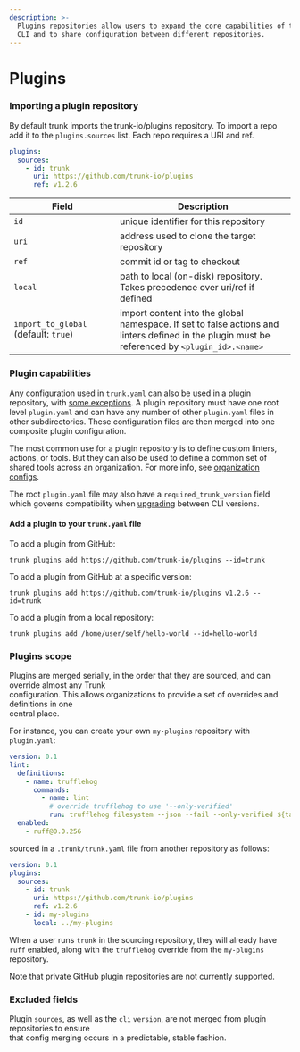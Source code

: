 ```yaml
---
description: >-
  Plugins repositories allow users to expand the core capabilities of the Trunk
  CLI and to share configuration between different repositories.
---
```


# Plugins

### Importing a plugin repository

By default trunk imports the trunk-io/plugins repository. To import a repo add it to the `plugins.sources` list. Each repo requires a URI and ref.

```yaml
plugins:
  sources:
    - id: trunk
      uri: https://github.com/trunk-io/plugins
      ref: v1.2.6
```

<table><thead><tr><th width="174">Field</th><th>Description</th></tr></thead><tbody><tr><td><code>id</code></td><td>unique identifier for this repository</td></tr><tr><td><code>uri</code></td><td>address used to clone the target repository</td></tr><tr><td><code>ref</code></td><td>commit id or tag to checkout</td></tr><tr><td><code>local</code></td><td>path to local (on-disk) repository. Takes precedence over uri/ref if defined</td></tr><tr><td><code>import_to_global</code> (default: <code>true</code>)</td><td>import content into the global namespace. If set to false actions and linters defined in the plugin must be referenced by <code>&#x3C;plugin_id>.&#x3C;name></code></td></tr></tbody></table>

### Plugin capabilities

Any configuration used in `trunk.yaml` can also be used in a plugin repository, with [some exceptions](./#excluded-fields). A plugin repository must have one root level `plugin.yaml` and can have any number of other `plugin.yaml` files in other subdirectories. These configuration files are then merged into one composite plugin configuration.

The most common use for a plugin repository is to define custom linters, actions, or tools. But they can also be used to define a common set of shared tools across an organization. For more info, see [organization configs](external-repositories.md).

The root `plugin.yaml` file may also have a `required_trunk_version` field which governs compatibility when [upgrading](../cli/upgrade.md) between CLI versions.

#### Add a plugin to your `trunk.yaml` file

To add a plugin from GitHub:

```
trunk plugins add https://github.com/trunk-io/plugins --id=trunk
```

To add a plugin from GitHub at a specific version:

```
trunk plugins add https://github.com/trunk-io/plugins v1.2.6 --id=trunk
```

To add a plugin from a local repository:

```
trunk plugins add /home/user/self/hello-world --id=hello-world
```

### Plugins scope

Plugins are merged serially, in the order that they are sourced, and can override almost any Trunk\
configuration. This allows organizations to provide a set of overrides and definitions in one\
central place.

For instance, you can create your own `my-plugins` repository with `plugin.yaml`:

```yaml
version: 0.1
lint:
  definitions:
    - name: trufflehog
      commands:
        - name: lint
          # override trufflehog to use '--only-verified'
          run: trufflehog filesystem --json --fail --only-verified ${target}
  enabled:
    - ruff@0.0.256
```

sourced in a `.trunk/trunk.yaml` file from another repository as follows:

```yaml
version: 0.1
plugins:
  sources:
    - id: trunk
      uri: https://github.com/trunk-io/plugins
      ref: v1.2.6
    - id: my-plugins
      local: ../my-plugins
```

When a user runs `trunk` in the sourcing repository, they will already have `ruff` enabled, along with the `trufflehog` override from the `my-plugins` repository.

Note that private GitHub plugin repositories are not currently supported.

### Excluded fields

Plugin `sources`, as well as the `cli` `version`, are not merged from plugin repositories to ensure\
that config merging occurs in a predictable, stable fashion.
